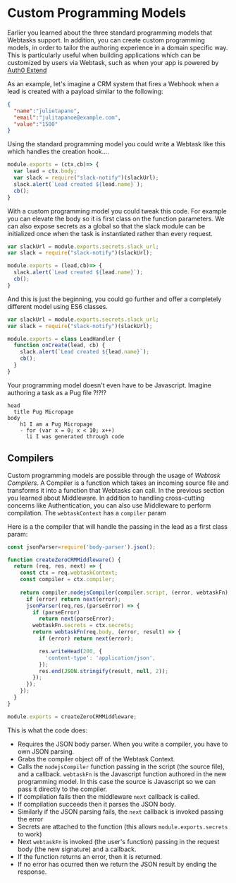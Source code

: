 # Custom Programming Models

Earlier you learned about the three standard programming models that Webtasks support. In addition, you can create custom programming models, in order to tailor the authoring experience in a domain specific way. This is particularly useful when building applications which can be customized by users via Webtask, such as when your app is powered by [Auth0 Extend](https://auth0.com/extend)

As an example, let's imagine a CRM system that fires a Webhook when a lead is created with a payload similar to the following:

```json
{
  "name":"julietapano",
  "email":"julitapanoe@example.com",
  "value":"1500"
}
```

Using the standard programming model you could write a Webtask like this which handles the creation hook....

```javascript
module.exports = (ctx,cb)=> {
  var lead = ctx.body;
  var slack = require("slack-notify")(slackUrl);
  slack.alert(`Lead created ${lead.name}`);
  cb();
}
```

With a custom programming model you could tweak this code. For example you can elevate the body so it is first class on the function parameters. We can also expose secrets as a global so that the slack module can be initialized once when the task is instantiated rather than every request.

```javascript
var slackUrl = module.exports.secrets.slack_url;
var slack = require("slack-notify")(slackUrl);

module.exports = (lead,cb)=> {
  slack.alert(`Lead created ${lead.name}`);   
  cb();
}
```

And this is just the beginning, you could go further and offer a completely different model using ES6 classes.

```javascript
var slackUrl = module.exports.secrets.slack_url;
var slack = require("slack-notify")(slackUrl);

module.exports = class LeadHandler {
  function onCreate(lead, cb) {
    slack.alert(`Lead created ${lead.name}`);   
    cb();
  }
}
```

Your programming model doesn't even have to be Javascript. Imagine authoring a task as a Pug file ?!?!?

```
head
  title Pug Micropage
body
    h1 I am a Pug Micropage
    - for (var x = 0; x < 10; x++)
      li I was generated through code
```

## Compilers

Custom programming models are possible through the usage of *Webtask Compilers*. A Compiler is a function which takes an incoming source file and transforms it into a function that Webtasks can call. In the previous section you learned about Middleware. In addition to handling cross-cutting concerns like Authentication, you can also use Middleware to perform compilation. The `webtaskContext` has a `compiler` param 

Here is a the compiler that will handle the passing in the lead as a first class param:

```javascript
const jsonParser=require('body-parser').json();

function createZeroCRMMiddleware() {
  return (req, res, next) => {
    const ctx = req.webtaskContext;
    const compiler = ctx.compiler;
      
    return compiler.nodejsCompiler(compiler.script, (error, webtaskFn) => {
      if (error) return next(error);
      jsonParser(req,res,(parseError) => {
        if (parseError)
          return next(parseError);
        webtaskFn.secrets = ctx.secrets;  
        return webtaskFn(req.body, (error, result) => {
          if (error) return next(error);

          res.writeHead(200, {
            'content-type': 'application/json',
          });
          res.end(JSON.stringify(result, null, 2));
        });
      });
    });
  }
}

module.exports = createZeroCRMMiddleware;
```

This is what the code does:

* Requires the JSON body parser. When you write a compiler, you have to own JSON parsing.
* Grabs the compiler object off of the Webtask Context.
* Calls the `nodejsCompiler` function passing in the script (the source file), and a callback. `webtaskFn` is the Javascript function authored in the new programming model. In this case the source is Javascript so we can pass it directly to the compiler.
* If compilation fails then the middleware `next` callback is called.
* If compilation succeeds then it parses the JSON body.
* Similarly if the JSON parsing fails, the `next` callback is invoked passing the error
* Secrets are attached to the function (this allows `module.exports.secrets` to work)
* Next `webtaskFn` is invoked (the user's function) passing in the request body (the new signature) and a callback.
* If the function returns an error, then it is returned.
* If no error has ocurred then we return the JSON result by ending the response.


 